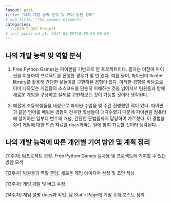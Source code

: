 ```yaml
---
layout: post
title: "나의 개발 능력 분석 및 기여 방안 정리"
# sub_title: "The common elements"
categories:
  - 2020-2 OSS Project
# last_modified_at: 2017-03-09T10:55:59-05:00
---
```




## 나의 개발 능력 및 역할 분석

1. Free Python Games는 파이썬을 기반으로 한 프로젝트이다. 필자는 이전에 파이썬을 이용하여 프로젝트를 진행한 경우가 몇 번 있다. 
예를 들어, 파이썬의 tkinter library를 활용해 간단한 윷놀이를 구현해본 경험이 있다. 
이러한 경험을 바탕으로 이미 나와있는 게임들의 소스코드를 단순히 이해하는 것을 넘어서서 팀원들과 함께 새로운 게임을 구상하고 실제로 구현해보는 것이 가능할 것이라 생각된다.

2. 예전에 초등학생들을 대상으로 파이썬 수업을 몇 주간 진행했던 적이 있다. 파이썬과 같은 언어를 배워본 경험이 전무한 학생들이 대다수였기 때문에 
파이썬을 컴퓨터에 설치하는 일부터 변수의 개념, 간단한 문법들까지 담당하여 가르쳤다. 이 경험을 살려 게임에 대한 학습 자료를 docs화하는 일에 참여 가능할 것이라 생각된다.



## 나의 개발 능력에 따른 개인별 기여 방안 및 계획 정리

[11주차] 팀프로젝트 선정. Free Python Games 실사용 및 프로젝트에 기여할 수 있는 방안 모색

[12주차] 팀원들과 역할 분담. 새로운 게임 아이디어 선정 및 초안 작성

[13주차] 게임 개발 및 버그 수정

[14주차] 게임 설명 docs화 작업. 팀 Static Page에 게임 소개 포스트 정리.
